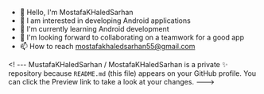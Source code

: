 - 👋 Hello, I'm MostafaKHaledSarhan
- 👀 I am interested in developing Android applications
- 🌱 I'm currently learning Android development
- 💞️ I'm looking forward to collaborating on a teamwork for a good app
- 📫 How to reach mostafakhaledsarhan55@gmail.com


<! ---
MustafaKHaledSarhan / MostafaKHaledSarhan is a private ✨ repository because `README.md` (this file) appears on your GitHub profile.
You can click the Preview link to take a look at your changes.
--->
